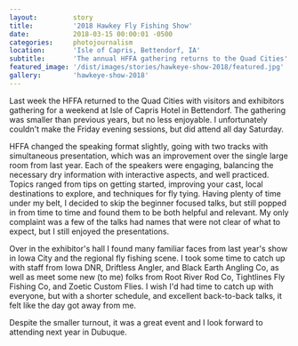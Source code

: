 ```yaml
---
layout:         story
title:          '2018 Hawkey Fly Fishing Show'
date:           2018-03-15 00:00:01 -0500
categories:     photojournalism
location:       'Isle of Capris, Bettendorf, IA'
subtitle:       'The annual HFFA gathering returns to the Quad Cities'
featured_image: '/dist/images/stories/hawkeye-show-2018/featured.jpg'
gallery:        'hawkeye-show-2018'
---
```


Last week the HFFA returned to the Quad Cities with visitors and exhibitors gathering for a weekend at Isle of Capris Hotel in Bettendorf. The gathering was smaller than previous years, but no less enjoyable. I unfortunately couldn't make the Friday evening sessions, but did attend all day Saturday.

HFFA changed the speaking format slightly, going with two tracks with simultaneous presentation, which was an improvement over the single large room from last year. Each of the speakers were engaging, balancing the necessary dry information with interactive aspects, and well practiced. Topics ranged from tips on getting started, improving your cast, local destinations to explore, and techniques for fly tying. Having plenty of time under my belt, I decided to skip the beginner focused talks, but still popped in from time to time and found them to be both helpful and relevant. My only complaint was a few of the talks had names that were not clear of what to expect, but I still enjoyed the presentations.

Over in the exhibitor's hall I found many familiar faces from last year's show in Iowa City and the regional fly fishing scene. I took some time to catch up with staff from Iowa DNR, Driftless Angler, and Black Earth Angling Co, as well as meet some new (to me) folks from Root River Rod Co, Tightlines Fly Fishing Co, and Zoetic Custom Flies. I wish I'd had time to catch up with everyone, but with a shorter schedule, and excellent back-to-back talks, it felt like the day got away from me.

Despite the smaller turnout, it was a great event and I look forward to attending next year in Dubuque.
